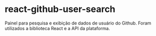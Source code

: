 # react-github-user-search
Painel para pesquisa e exibição de dados de usuário do Github. Foram utilizados a biblioteca React e a API da plataforma.
